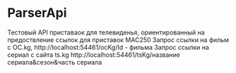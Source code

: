 # ParserApi
Тестовый API  приставаок для телевиденья, ориентированный на предоствление ссылок для приставок MAC250
Запрос ссылки на фильм с OC.kg, http://localhost:54461/ocKg/Id - фильма
Запрос ссылки на сериал  с сайта ts.kg http://localhost:54461/tsKg/название сериала&сезон&часть сериала
